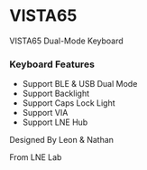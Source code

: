 # VISTA65
VISTA65 Dual-Mode Keyboard

### Keyboard Features
* Support BLE & USB Dual Mode
* Support Backlight
* Support Caps Lock Light
* Support VIA
* Support LNE Hub

Designed By Leon & Nathan

From LNE Lab
